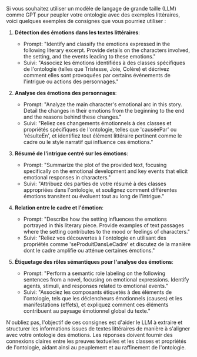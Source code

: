 Si vous souhaitez utiliser un modèle de langage de grande taille (LLM) comme GPT pour peupler votre ontologie avec des exemples littéraires, voici quelques exemples de consignes que vous pourriez utiliser :

1. **Détection des émotions dans les textes littéraires**:

   - Prompt: "Identify and classify the emotions expressed in the following literary excerpt. Provide details on the characters involved, the setting, and the events leading to these emotions."
   - Suivi: "Associez les émotions identifiées à des classes spécifiques de l'ontologie (telles que Tristesse, Joie, Colère) et décrivez comment elles sont provoquées par certains événements de l'intrigue ou actions des personnages."
2. **Analyse des émotions des personnages**:

   - Prompt: "Analyze the main character's emotional arc in this story. Detail the changes in their emotions from the beginning to the end and the reasons behind these changes."
   - Suivi: "Reliez ces changements émotionnels à des classes et propriétés spécifiques de l'ontologie, telles que 'causéePar' ou 'résulteEn', et identifiez tout élément littéraire pertinent comme le cadre ou le style narratif qui influence ces émotions."
3. **Résumé de l'intrigue centré sur les émotions**:

   - Prompt: "Summarize the plot of the provided text, focusing specifically on the emotional development and key events that elicit emotional responses in characters."
   - Suivi: "Attribuez des parties de votre résumé à des classes appropriées dans l'ontologie, et soulignez comment différentes émotions transitent ou évoluent tout au long de l'intrigue."
4. **Relation entre le cadre et l'émotion**:

   - Prompt: "Describe how the setting influences the emotions portrayed in this literary piece. Provide examples of text passages where the setting contributes to the mood or feelings of characters."
   - Suivi: "Reliez vos découvertes à l'ontologie en utilisant des propriétés comme 'seProduitDansLeCadre' et discutez de la manière dont le cadre amplifie ou atténue certaines émotions."
5. **Étiquetage des rôles sémantiques pour l'analyse des émotions**:

   - Prompt: "Perform a semantic role labeling on the following sentences from a novel, focusing on emotional expressions. Identify agents, stimuli, and responses related to emotional events."
   - Suivi: "Associez les composants étiquetés à des éléments de l'ontologie, tels que les déclencheurs émotionnels (causes) et les manifestations (effets), et expliquez comment ces éléments contribuent au paysage émotionnel global du texte."

N'oubliez pas, l'objectif de ces consignes est d'aider le LLM à extraire et structurer les informations issues de textes littéraires de manière à s'aligner avec votre ontologie des émotions. Les réponses doivent fournir des connexions claires entre les preuves textuelles et les classes et propriétés de l'ontologie, aidant ainsi au peuplement et au raffinement de l'ontologie.
